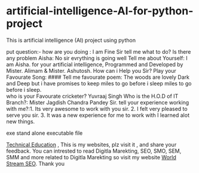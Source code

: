 # artificial-intelligence-AI-for-python-project
This is artificial intelligence (AI) project using python 

put question:- 
how are you doing : I am Fine Sir tell me what to do?
Is there any problem Aisha: No sir evrything is going well
Tell me about Yourself: I am Aisha. for your artificial intelligence, Programmed and Developed by Mister. Alimam & Mister. Ashutosh. How can i Help you Sir?
Play your Favourate Song: ####
Tell me favourate poem: 
The woods are lovely Dark and Deep 
but i have  promises to keep
miles to go before i sleep
miles to go before i sleep.                        
who is your Favourate cricketer? Yuvraaj Singh
Who is the H.O.D of IT Branch?: Mister Jagdish Chandra Pandey Sir.
tell your experience working with me?:1. Its very awesome to work with you sir.
2. I felt very pleased to serve you sir.
3. It was a new experience for me to work with I learned alot new things.

exe stand alone executable file




<a href="https://www.technical-education.com"> Technical Education</a> , This is my websites, plz visit it , and share your feedback.
You can intrested to read Digitla Marekting, SEO, SMO, SEM, SMM and more related to Digitla Marekting so visit my website <a href="https://worldstreamseo.com/">World Stream SEO</a>.
Thank you

